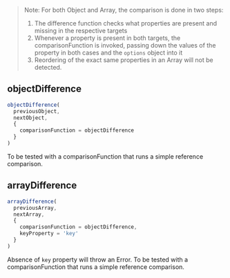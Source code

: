 > Note: For both Object and Array, the comparison is done in two steps:
>
> 1. The difference function checks what properties are present and missing in the respective targets
> 2. Whenever a property is present in both targets, the comparisonFunction is invoked, passing down the values of the property in both cases and the `options` object into it
> 3. Reordering of the exact same properties in an Array will not be detected.

## objectDifference

```js
objectDifference(
  previousObject,
  nextObject,
  {
    comparisonFunction = objectDifference
  }
)
```

To be tested with a comparisonFunction that runs a simple reference comparison.

## arrayDifference

```js
arrayDifference(
  previousArray,
  nextArray,
  {
    comparisonFunction = objectDifference,
    keyProperty = 'key'
  }
)
```

Absence of `key` property will throw an Error. To be tested with a comparisonFunction that runs a simple reference comparison.
